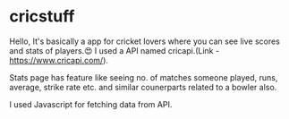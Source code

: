 # cricstuff
Hello, It's basically a app for cricket lovers where you can see live scores and stats of players.😍
I used a API named cricapi.(Link - https://www.cricapi.com/).

Stats page has feature like seeing no. of matches someone played, runs, average, strike rate etc. and similar counerparts related to a bowler also.

I used Javascript for fetching data from API.
